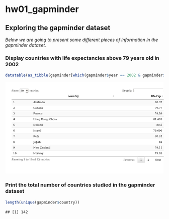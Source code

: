 hw01\_gapminder
================

## Exploring the gapminder dataset

*Below we are going to present some different pieces of information in
the gapminder
dataset.*

### Display countries with life expectancies above 79 years old in 2002

``` r
datatable(as_tibble(gapminder[which(gapminder$year == 2002 & gapminder$lifeExp > 79), c(1, 4)]))
```

![](hw01_gapminder_files/figure-gfm/unnamed-chunk-2-1.png)<!-- -->

### Print the total number of countries studied in the gapminder dataset

``` r
length(unique(gapminder$country))
```

    ## [1] 142
